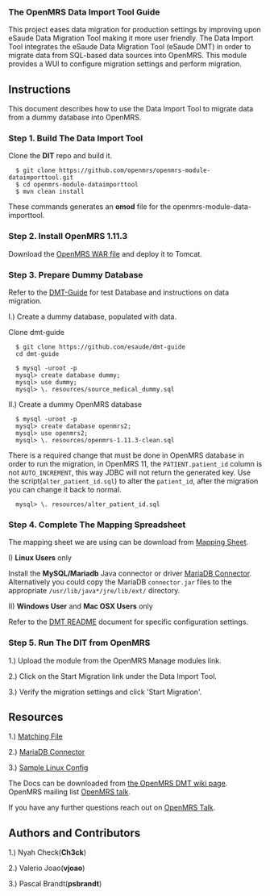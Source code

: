 ### The OpenMRS Data Import Tool Guide

This project eases data migration for production settings by improving upon eSaude Data Migration Tool making it more user friendly. The Data Import Tool integrates  the eSaude Data Migration Tool (eSaude DMT) in order to migrate data from SQL-based data sources into OpenMRS. This module provides a WUI to configure migration settings and perform migration. 

## Instructions

This document describes how to use the Data Import Tool to migrate data from a dummy database into OpenMRS.

### Step 1. Build The Data Import Tool

Clone the **DIT** repo and build it.

````
  $ git clone https://github.com/openmrs/openmrs-module-dataimporttool.git
  $ cd openmrs-module-dataimporttool
  $ mvn clean install
````

These commands generates an **omod** file for the openmrs-module-data-importtool.

### Step 2. Install OpenMRS 1.11.3

Download the [OpenMRS WAR file](http://sourceforge.net/projects/openmrs/files/releases/OpenMRS_Platform_1.11.3/openmrs.war/download) and deploy it to Tomcat.

### Step 3. Prepare Dummy Database

Refer to the [DMT-Guide](https://github.com/esaude/dmt-guide)
for test Database and instructions on data migration.

I.) Create a dummy database, populated with data.

Clone dmt-guide
````
  $ git clone https://github.com/esaude/dmt-guide
  cd dmt-guide
````

````
  $ mysql -uroot -p
  mysql> create database dummy;
  mysql> use dummy;
  mysql> \. resources/source_medical_dummy.sql
````

II.) Create a dummy OpenMRS database

````
  $ mysql -uroot -p
  mysql> create database openmrs2;
  mysql> use openmrs2;
  mysql> \. resources/openmrs-1.11.3-clean.sql
````
There is a required change that must be done in OpenMRS database in order to run the migration, in OpenMRS 11, the `PATIENT.patient_id` column is not `AUTO_INCREMENT`, this way JDBC will not return the generated key. 
Use the script(`alter_patient_id.sql`) to alter the `patient_id`, after the migration you can change it back to normal.

````
  mysql> \. resources/alter_patient_id.sql
````

### Step 4. Complete The Mapping Spreadsheet

The mapping sheet we are using can be download from [Mapping Sheet](https://github.com/esaude/dmt-guide/blob/master/resources/dummy-data-mapping_version.xls).


I)   **Linux Users** only

Install the **MySQL/Mariadb** Java connector or driver [MariaDB Connector](https://code.mariadb.com/connectors/java/).
Alternatively you could copy the MariaDB `connector.jar` files to the appropriate `/usr/lib/java*/jre/lib/ext/` directory.
      
II)  **Windows User** and **Mac OSX Users** only

Refer to the [DMT README](https://github.com/esaude/data-migration-system/blob/master/README.md) document for specific configuration settings.


### Step 5. Run The DIT from OpenMRS 

1.) Upload the module from the OpenMRS Manage modules link.

2.) Click on the Start Migration link under the Data Import Tool.

3.) Verify the migration settings and click 'Start Migration'.


## Resources

1.) [Matching File](https://github.com/esaude/dmt-guide/blob/master/resources/dummy-data-mapping_version.xls)

2.) [MariaDB Connector](https://code.mariadb.com/connectors/java/)

3.) [Sample Linux Config](https://github.com/esaude/dmt-guide/tree/master/resources/config.xml)

The Docs can be downloaded from [the OpenMRS DMT wiki page](https://wiki.openmrs.org/pages/viewpageattachments.action?pageId=80379983).
OpenMRS mailing list [OpenMRS talk](https://talk.openmrs.org).

If you have any further questions reach out on [OpenMRS Talk](https://talk.openmrs.org).


## Authors and Contributors

1.) Nyah Check(**Ch3ck**)

2.) Valerio Joao(**vjoao**)

3.) Pascal Brandt(**psbrandt**) 
